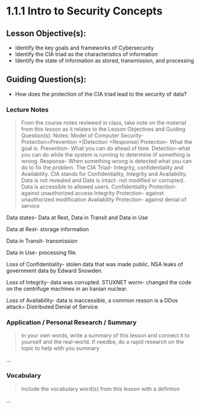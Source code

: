 # 1.1.1 Intro to Security Concepts

## Lesson Objective(s):
- Identify the key goals and frameworks of Cybersecurity
- Identify the CIA triad as the characteristics of information
- Identify the state of information as stored, transmission, and processing

## Guiding Question(s):
- How does the protection of the CIA triad lead to the security of data?

### Lecture Notes
> From the course notes reviewed in class, take note on the material from this lesson as it relates to the Lesson Objectives and Guiding Question(s):
Notes: Model of Computer Security- Protection=Prevention +(Detection +Response)
Protection- What the goal is. 
Prevention- What you can do ahead of time.
Detection-what you can do while the system is running to determine iif something is wrong.
Response- When something wrong is detected what you can do to fix the problem.
The CIA Triad- Integrity, confidentiality and Availability.
CIA stands for Confidentiality, Integrity and Availability. Data is not revealed and Data is intact- not modified or corrupted. Data is accessible to allowed users.
Confidentiality Protection- against unauthorized access
Integrity Protection- against unauthorized modification
Availability Protection- against denial of service 

Data states- Data at Rest, Data in Transit and Data in Use 

Data at Rest- storage information

Data in Transit- transmission

Data in Use- processing file.

Loss of Confidentiality- stolen data that was made public. NSA leaks of government data by Edward Snowden. 

Loss of Integrity- data was corrupted. STUXNET worm- changed the code on the centrifuge machines in an Iranian nuclear.

Loss of Availability- data is inaccessible, a common reason is a DDos attack= Distributed Denial of Service.
### Application / Personal Research / Summary
> In your own words, write a summary of this lesson and connect it to yourself and the real-world. If needbe, do a rapid research on the topic to help with you summary

...

### Vocabulary
> Include the vocabulary word(s) from this lesson with a defintion

...
